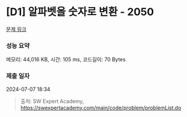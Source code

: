 # [D1] 알파벳을 숫자로 변환 - 2050 

[문제 링크](https://swexpertacademy.com/main/code/problem/problemDetail.do?contestProbId=AV5QLGxKAzQDFAUq) 

### 성능 요약

메모리: 44,016 KB, 시간: 105 ms, 코드길이: 70 Bytes

### 제출 일자

2024-07-07 18:34



> 출처: SW Expert Academy, https://swexpertacademy.com/main/code/problem/problemList.do